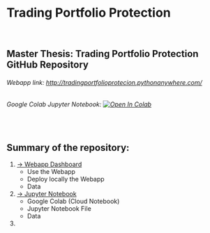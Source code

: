 # Trading Portfolio Protection

<br />

## Master Thesis: Trading Portfolio Protection GitHub Repository 

###### Webapp link: http://tradingportfolioprotecion.pythonanywhere.com/
###### Google Colab Jupyter Notebook: [![Open In Colab](https://colab.research.google.com/assets/colab-badge.svg)](https://colab.research.google.com/drive/11fdMWo-uugkErJrku6rkDVrZj8u7E7vc?usp=sharing) 

<br />


## Summary of the repository:
  1. [→ Webapp Dashboard](Webapp_Dashboard)
     - Use the Webapp
     - Deploy locally the Webapp
     - Data
  2. [→ Jupyter Notebook](Jupyter_Notebook)
     - Google Colab (Cloud Notebook)
     - Jupyter Notebook File 
     - Data 
  3.   
